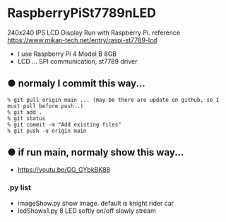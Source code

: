 # RaspberryPiSt7789nLED
240x240 IPS LCD Display Run with Raspberry Pi. reference https://www.mikan-tech.net/entry/raspi-st7789-lcd
* I use Raspberry Pi 4 Model B 8GB
* LCD ... SPI communication, st7789 driver

## ● normaly I commit this way...
```
% git pull origin main ... (may be there are update on github, so I must pull before push..)
% git add .
% git status
% git commit -m "Add existing files"
% git push -u origin main  
```

## ● if run main, normaly show this way...
* https://youtu.be/GG_GYbkBK88 

### .py list
* imageShow.py show image. default is knight rider car
* ledShows1.py 8 LED softly on/off slowly stream
